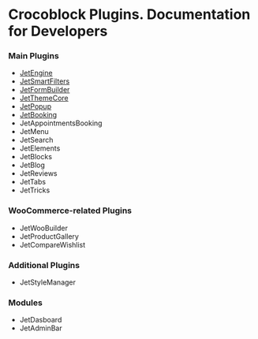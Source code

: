 # Crocoblock Plugins. Documentation for Developers

### Main Plugins

* <a href="/01-jet-engine">JetEngine</a>
* <a href="/02-jet-smart-filters">JetSmartFilters</a>
* <a href="/03-jet-form-builder">JetFormBuilder</a>
* <a href="/04-jet-theme-core">JetThemeCore</a>
* <a href="/05-jet-popup">JetPopup</a>
* <a href="/06-jet-booking">JetBooking</a>
* JetAppointmentsBooking
* JetMenu
* JetSearch
* JetElements
* JetBlocks
* JetBlog
* JetReviews
* JetTabs
* JetTricks

### WooCommerce-related Plugins
* JetWooBuilder
* JetProductGallery
* JetCompareWishlist

### Additional Plugins
* JetStyleManager

### Modules
* JetDasboard
* JetAdminBar
